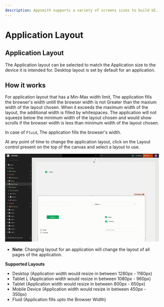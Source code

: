 ```yaml
---
description: Appsmith supports a variety of screens sizes to build UI.
---
```


# Application Layout

## Application Layout

The Application layout can be selected to match the Application size to the device it is intended for. Desktop layout is set by default for an application.

## How it works

For application layout that has a Min-Max width limit, The application fills the browser's width untill the browser width is not Greater than the maxium width of the layout chosen. When it exceeds the maximum width of the layout, the additional width is filled by whitespaces. The application will not squeeze below the minimum width of the layout chosen and would show scrolls if the browser width is less than minimum width of the layout chosen.

In case of `Fluid`, The application fills the browser's width.

At any point of time to change the application layout, click on the Layout control present on the top of the canvas and select a layout to use.

![](../../.gitbook/assets/application-layout.gif)

* **Note**: Changing layout for an application will change the layout of all pages of the application.

**Supported Layouts**

* Desktop \(Application width would resize in between 1280px - 1160px\)
* Tablet L \(Application width would resize in between 1080px - 960px\)
* Tablet \(Application width would resize in between 800px - 650px\)
* Mobile Device \(Application width would resize in between 450px - 350px\)
* Fluid \(Application fills upto the Browser Width\)

